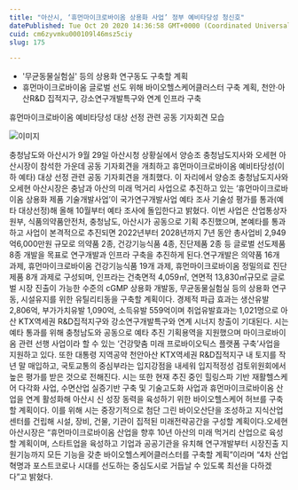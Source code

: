 ```yaml
---
title: "아산시, ‘휴먼마이크로바이옴 상용화 사업’ 정부 예비타당성 청신호"
datePublished: Tue Oct 20 2020 14:36:58 GMT+0000 (Coordinated Universal Time)
cuid: cm6zyvmku000109l46msz5ciy
slug: 175

---
```



- '무균동물실험실' 등의 상용화 연구동도 구축할 계획
- 휴먼마이크로바이옴 글로벌 선도 위해 바이오헬스케어클러스터 구축 계획, 천안·아산R&D 집적지구, 강소연구개발특구와 연계 인프라 구축

휴먼마이크로바이옴 예비타당성 대상 선정 관련 공동 기자회견 모습

![이미지](https://cdn.hashnode.com/res/hashnode/image/upload/v1739247201489/9574fd9b-a15e-4d6e-8930-d739d6a5eab0.jpeg)

충청남도와 아산시가 9월 29일 아산시청 상황실에서 양승조 충청남도지사와 오세현 아산시장이 참석한 가운데 공동 기자회견을 개최하고 휴먼마이크로바이옴 예비타당성(이하 예타) 대상 선정 관련 공동 기자회견을 개최했다. 이 자리에서 양승조 충청남도지사와 오세현 아산시장은 충남과 아산의 미래 먹거리 사업으로 추진하고 있는 ‘휴먼마이크로바이옴 상용화 제품 기술개발사업’이 국가연구개발사업 예타 조사 기술성 평가를 통과(예타 대상선정)해 올해 10월부터 예타 조사에 돌입한다고 밝혔다. 이번 사업은 산업통상자원부, 식품의약품안전처, 충청남도, 아산시가 공동으로 기획 추진했으며, 본예타를 통과하고 사업이 본격적으로 추진되면 2022년부터 2028년까지 7년 동안 총사업비 2,949억6,000만원 규모로 의약품 2종, 건강기능식품 4종, 진단제품 2종 등 글로벌 선도제품 8종 개발을 목표로 연구개발과 인프라 구축을 추진하게 된다.연구개발은 의약품 16개 과제, 휴먼마이크로바이옴 건강기능식품 19개 과제, 휴먼마이크로바이옴 정밀의료 진단제품 8개 과제로 구성되며, 인프라는 건축면적 4,059㎡, 연면적 13,830㎡규모로 글로벌 시장 진출이 가능한 수준의 cGMP 상용화 개발동, 무균동물실험실 등의 상용화 연구동, 시설유지를 위한 유틸리티동을 구축할 계획이다. 경제적 파급 효과는 생산유발 2,806억, 부가가치유발 1,090억, 소득유발 559억이며 취업유발효과는 1,021명으로 아산 KTX역세권 R&D집적지구와 강소연구개발특구와 연계 시너지 창출이 기대된다. 시는 예타 통과를 위해 충청남도와 공동으로 예타 추진 기획용역을 지원했으며 마이크로바이옴 관련 선행 사업이라 할 수 있는 ‘건강맞춤 미래 프로바이오틱스 플랫폼 구축’사업을 지원하고 있다. 또한 대통령 지역공약 천안아산 KTX역세권 R&D집적지구 내 토지를 작년 말 매입하고, 국토교통의 중심부라는 입지강점을 내세워 입지적정성 검토위원회에서 높은 평가를 받은 것으로 전해진다. 시는 또한 현재 추진 중인 힐링스파 기반 재활헬스케어 다각화 사업, 수면산업 실증기반 구축 및 기술고도화 사업과 휴먼마이크로바이옴 산업을 연계 활성화해 아산시 신 성장 동력을 육성하기 위한 바이오헬스케어 허브를 구축할 계획이다. 이를 위해 시는 중장기적으로 첨단 그린 바이오산단을 조성하고 지식산업센터를 건립해 시설, 장비, 건물, 기관이 집적된 미래전략공간을 구성할 계획이다.오세현 아산시장은 “휴먼마이크로바이옴 산업을 향후 10년 아산의 미래 먹거리 산업으로 육성할 계획이며, 스타트업을 육성하고 기업과 공공기관을 유치해 연구개발부터 시장진출 지원기능까지 모든 기능을 갖춘 바이오헬스케어클러스터를 구축할 계획”이라며 “4차 산업혁명과 포스트코로나 시대를 선도하는 중심도시로 거듭날 수 있도록 최선을 다하겠다”고 밝혔다.